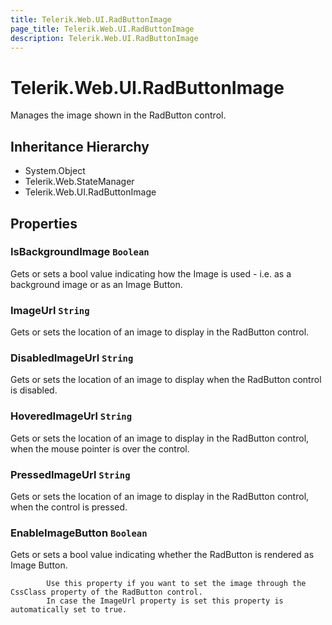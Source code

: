 ```yaml
---
title: Telerik.Web.UI.RadButtonImage
page_title: Telerik.Web.UI.RadButtonImage
description: Telerik.Web.UI.RadButtonImage
---
```


# Telerik.Web.UI.RadButtonImage

Manages the image shown in the RadButton control.

## Inheritance Hierarchy

* System.Object
* Telerik.Web.StateManager
* Telerik.Web.UI.RadButtonImage

## Properties

###  IsBackgroundImage `Boolean`

Gets or sets a bool value indicating how the Image is used - i.e. as a background image or as an Image Button.

###  ImageUrl `String`

Gets or sets the location of an image to display in the RadButton control.

###  DisabledImageUrl `String`

Gets or sets the location of an image to display when the RadButton control is disabled.

###  HoveredImageUrl `String`

Gets or sets the location of an image to display in the RadButton control, when the mouse pointer is over the control.

###  PressedImageUrl `String`

Gets or sets the location of an image to display in the RadButton control, when the control is pressed.

###  EnableImageButton `Boolean`

Gets or sets a bool value indicating whether the RadButton is rendered as Image Button.
            
            Use this property if you want to set the image through the CssClass property of the RadButton control.
            In case the ImageUrl property is set this property is automatically set to true.

